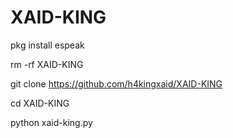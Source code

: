 # XAID-KING



pkg install espeak


rm -rf XAID-KING


git clone https://github.com/h4kingxaid/XAID-KING


cd XAID-KING


python xaid-king.py

